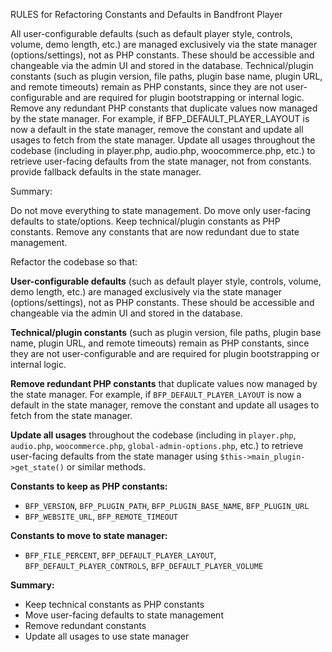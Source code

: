 

RULES for Refactoring Constants and Defaults in Bandfront Player

All user-configurable defaults (such as default player style, controls, volume, demo length, etc.) are managed exclusively via the state manager (options/settings), not as PHP constants. These should be accessible and changeable via the admin UI and stored in the database.
Technical/plugin constants (such as plugin version, file paths, plugin base name, plugin URL, and remote timeouts) remain as PHP constants, since they are not user-configurable and are required for plugin bootstrapping or internal logic.
Remove any redundant PHP constants that duplicate values now managed by the state manager. For example, if BFP_DEFAULT_PLAYER_LAYOUT is now a default in the state manager, remove the constant and update all usages to fetch from the state manager.
Update all usages throughout the codebase (including in player.php, audio.php, woocommerce.php, etc.) to retrieve user-facing defaults from the state manager, not from constants.
provide fallback defaults in the state manager.

Summary:

Do not move everything to state management.
Do move only user-facing defaults to state/options.
Keep technical/plugin constants as PHP constants.
Remove any constants that are now redundant due to state management.

Refactor the codebase so that:

**User-configurable defaults** (such as default player style, controls, volume, demo length, etc.) are managed exclusively via the state manager (options/settings), not as PHP constants. These should be accessible and changeable via the admin UI and stored in the database.

**Technical/plugin constants** (such as plugin version, file paths, plugin base name, plugin URL, and remote timeouts) remain as PHP constants, since they are not user-configurable and are required for plugin bootstrapping or internal logic.

**Remove redundant PHP constants** that duplicate values now managed by the state manager. For example, if `BFP_DEFAULT_PLAYER_LAYOUT` is now a default in the state manager, remove the constant and update all usages to fetch from the state manager.

**Update all usages** throughout the codebase (including in `player.php`, `audio.php`, `woocommerce.php`, `global-admin-options.php`, etc.) to retrieve user-facing defaults from the state manager using `$this->main_plugin->get_state()` or similar methods.

**Constants to keep as PHP constants:**
- `BFP_VERSION`, `BFP_PLUGIN_PATH`, `BFP_PLUGIN_BASE_NAME`, `BFP_PLUGIN_URL`
- `BFP_WEBSITE_URL`, `BFP_REMOTE_TIMEOUT`

**Constants to move to state manager:**
- `BFP_FILE_PERCENT`, `BFP_DEFAULT_PLAYER_LAYOUT`, `BFP_DEFAULT_PLAYER_CONTROLS`, `BFP_DEFAULT_PLAYER_VOLUME`

**Summary:**
- Keep technical constants as PHP constants
- Move user-facing defaults to state management  
- Remove redundant constants
- Update all usages to use state manager

